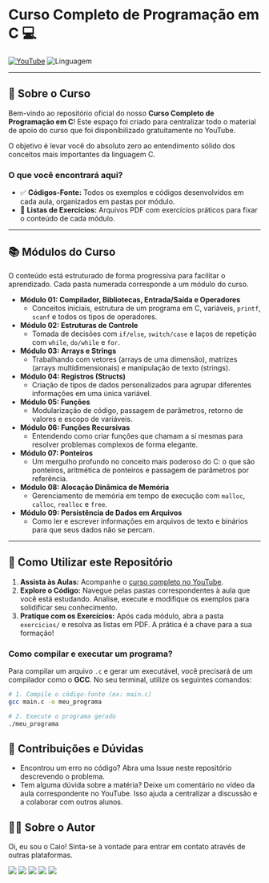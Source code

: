 # Curso Completo de Programação em C 💻

[![YouTube](https://img.shields.io/badge/Assistir%20no-YouTube-FF0000?style=for-the-badge&logo=youtube&logoColor=white)](https://youtu.be/EIGAc5mdPpE)
![Linguagem](https://img.shields.io/badge/Linguagem-C-blue?style=for-the-badge&logo=c&logoColor=white)

---

## 📖 Sobre o Curso

Bem-vindo ao repositório oficial do nosso **Curso Completo de Programação em C**! Este espaço foi criado para centralizar todo o material de apoio do curso que foi disponíbilizado gratuitamente no YouTube.

O objetivo é levar você do absoluto zero ao entendimento sólido dos conceitos mais importantes da linguagem C.

### O que você encontrará aqui?

-   ✅ **Códigos-Fonte:** Todos os exemplos e códigos desenvolvidos em cada aula, organizados em pastas por módulo.
-   📝 **Listas de Exercícios:** Arquivos PDF com exercícios práticos para fixar o conteúdo de cada módulo.

---

## 📚 Módulos do Curso

O conteúdo está estruturado de forma progressiva para facilitar o aprendizado. Cada pasta numerada corresponde a um módulo do curso.

-   **Módulo 01: Compilador, Bibliotecas, Entrada/Saída e Operadores**
    -   Conceitos iniciais, estrutura de um programa em C, variáveis, `printf`, `scanf` e todos os tipos de operadores.
-   **Módulo 02: Estruturas de Controle**
    -   Tomada de decisões com `if/else`, `switch/case` e laços de repetição com `while`, `do/while` e `for`.
-   **Módulo 03: Arrays e Strings**
    -   Trabalhando com vetores (arrays de uma dimensão), matrizes (arrays multidimensionais) e manipulação de texto (strings).
-   **Módulo 04: Registros (Structs)**
    -   Criação de tipos de dados personalizados para agrupar diferentes informações em uma única variável.
-   **Módulo 05: Funções**
    -   Modularização de código, passagem de parâmetros, retorno de valores e escopo de variáveis.
-   **Módulo 06: Funções Recursivas**
    -   Entendendo como criar funções que chamam a si mesmas para resolver problemas complexos de forma elegante.
-   **Módulo 07: Ponteiros**
    -   Um mergulho profundo no conceito mais poderoso do C: o que são ponteiros, aritmética de ponteiros e passagem de parâmetros por referência.
-   **Módulo 08: Alocação Dinâmica de Memória**
    -   Gerenciamento de memória em tempo de execução com `malloc`, `calloc`, `realloc` e `free`.
-   **Módulo 09: Persistência de Dados em Arquivos**
    -   Como ler e escrever informações em arquivos de texto e binários para que seus dados não se percam.

---

## 🚀 Como Utilizar este Repositório

1.  **Assista às Aulas:** Acompanhe o [curso completo no YouTube](https://youtu.be/EIGAc5mdPpE).
2.  **Explore o Código:** Navegue pelas pastas correspondentes à aula que você está estudando. Analise, execute e modifique os exemplos para solidificar seu conhecimento.
3.  **Pratique com os Exercícios:** Após cada módulo, abra a pasta `exercicios/` e resolva as listas em PDF. A prática é a chave para a sua formação!

### Como compilar e executar um programa?

Para compilar um arquivo `.c` e gerar um executável, você precisará de um compilador como o **GCC**. No seu terminal, utilize os seguintes comandos:

```bash
# 1. Compile o código-fonte (ex: main.c)
gcc main.c -o meu_programa

# 2. Execute o programa gerado
./meu_programa
```

## 🤝 Contribuições e Dúvidas

- Encontrou um erro no código? Abra uma Issue neste repositório descrevendo o problema.
- Tem alguma dúvida sobre a matéria? Deixe um comentário no vídeo da aula correspondente no YouTube. Isso ajuda a centralizar a discussão e a colaborar com outros alunos.

## 👨‍🏫 Sobre o Autor

Oi, eu sou o Caio! Sinta-se à vontade para entrar em contato através de outras plataformas.

<div>
<a href="https://www.youtube.com/@fromcaio" target="_blank"><img src="https://img.shields.io/badge/YouTube-FF0000?style=for-the-badge&logo=youtube&logoColor=white" target="blank"></a>
<a href="https://instagram.com/fromcaio_" target="_blank"><img src="https://img.shields.io/badge/-Instagram-%23E4405F?style=for-the-badge&logo=instagram&logoColor=white" target="_blank"></a>
<a href="https://discord.gg/bp9vf9s4" target="_blank"><img src="https://img.shields.io/badge/Discord-7289DA?style=for-the-badge&logo=discord&logoColor=white" target="_blank"></a>
<a href = "mailto:fromcaio.contato@gmail.com"><img src="https://img.shields.io/badge/-Gmail-%23333?style=for-the-badge&logo=gmail&logoColor=white" target="_blank"></a>
<a href="https://www.linkedin.com/in/fromcaio/" target="_blank"><img src="https://img.shields.io/badge/-LinkedIn-%230077B5?style=for-the-badge&logo=linkedin&logoColor=white" target="_blank"></a>
</div>